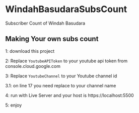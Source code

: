 # WindahBasudaraSubsCount
Subscriber Count of Windah Basudara

## Making Your own subs count

1: download this project

2: Replace `YoutubeAPIToken` to your youtube api token from console.cloud.google.com

3: Replace `YoutubeChannel` to your Youtube channel id

3.1: on line 17 you need replace to your channel name

4: run with Live Server and your host is https://localhost:5500

5: enjoy
